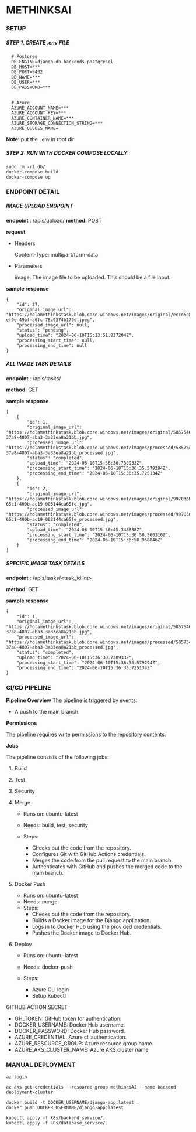 # METHINKSAI



### SETUP 

##### STEP 1. CREATE .env FILE 

```
  # Postgres
  DB_ENGINE=django.db.backends.postgresql
  DB_HOST=***
  DB_PORT=5432
  DB_NAME=***
  DB_USER=***
  DB_PASSWORD=***
  

  # Azure
  AZURE_ACCOUNT_NAME=***
  AZURE_ACCOUNT_KEY=***
  AZURE_CONTAINER_NAME=***
  AZURE_STORAGE_CONNECTION_STRING=***
  AZURE_QUEUES_NAME=
```

**Note**: put the `.env` in root dir


##### STEP 2: RUN WITH DOCKER COMPOSE LOCALLY

```
sudo rm -rf db/
docker-compose build
docker-compose up
```


### ENDPOINT DETAIL

##### IMAGE UPLOAD ENDPOINT 

**endpoint** : /apis/upload/
**method**: POST

**request**
- Headers

    Content-Type: multipart/form-data

- Parameters
    
    image: The image file to be uploaded. This should be a file input.



**sample response**

```
{
    "id": 37,
    "original_image_url": "https://holamethinkstask.blob.core.windows.net/images/original/eccd5e89-ef9e-49bf-a6fc-78c9374b179d.jpeg",
    "processed_image_url": null,
    "status": "pending",
    "upload_time": "2024-06-10T15:13:51.837204Z",
    "processing_start_time": null,
    "processing_end_time": null
}
```


##### ALL IMAGE TASK DETAILS
**endpoint** : /apis/tasks/

**method**: GET

**sample response**
```
[
    {
        "id": 1,
        "original_image_url": "https://holamethinkstask.blob.core.windows.net/images/original/58575466-37a8-4807-aba3-3a33ea8a21bb.jpg",
        "processed_image_url": "https://holamethinkstask.blob.core.windows.net/images/processed/58575466-37a8-4807-aba3-3a33ea8a21bb_processed.jpg",
        "status": "completed",
        "upload_time": "2024-06-10T15:36:30.730933Z",
        "processing_start_time": "2024-06-10T15:36:35.579294Z",
        "processing_end_time": "2024-06-10T15:36:35.725134Z"
    },
    {
        "id": 2,
        "original_image_url": "https://holamethinkstask.blob.core.windows.net/images/original/997036b3-65c1-400b-ac19-003144ca65fe.jpg",
        "processed_image_url": "https://holamethinkstask.blob.core.windows.net/images/processed/997036b3-65c1-400b-ac19-003144ca65fe_processed.jpg",
        "status": "completed",
        "upload_time": "2024-06-10T15:36:45.348888Z",
        "processing_start_time": "2024-06-10T15:36:50.560316Z",
        "processing_end_time": "2024-06-10T15:36:50.958846Z"
    }
]

```


##### SPECIFIC IMAGE TASK DETAILS
**endpoint** : /apis/tasks/<task_id:int>

**method**: GET

**sample response**

```
{
    "id": 1,
    "original_image_url": "https://holamethinkstask.blob.core.windows.net/images/original/58575466-37a8-4807-aba3-3a33ea8a21bb.jpg",
    "processed_image_url": "https://holamethinkstask.blob.core.windows.net/images/processed/58575466-37a8-4807-aba3-3a33ea8a21bb_processed.jpg",
    "status": "completed",
    "upload_time": "2024-06-10T15:36:30.730933Z",
    "processing_start_time": "2024-06-10T15:36:35.579294Z",
    "processing_end_time": "2024-06-10T15:36:35.725134Z"
}
```

### CI/CD PIPELINE 

**Pipeline Overview**
The pipeline is triggered by events:

- A push to the main branch.

**Permissions**

The pipeline requires write permissions to the repository contents.

**Jobs**

The pipeline consists of the following jobs:


1. Build
2. Test
3. Security
4. Merge

    - Runs on: ubuntu-latest
    - Needs: build, test, security
    - Steps:
        
        - Checks out the code from the repository.
        - Configures Git with GitHub Actions credentials.
        - Merges the code from the pull request to the main branch.
        - Authenticates with GitHub and pushes the merged code to the main branch.
5. Docker Push

    - Runs on: ubuntu-latest
    - Needs: merge
    - Steps:
        - Checks out the code from the repository.
        - Builds a Docker image for the Django application.
        - Logs in to Docker Hub using the provided credentials.
        - Pushes the Docker image to Docker Hub.


6. Deploy
    - Runs on: ubuntu-latest
    - Needs: docker-push
    - Steps:

        - Azure CLI login
        - Setup Kubectl 




GITHUB ACTION SECRET

- GH_TOKEN: GitHub token for authentication.
- DOCKER_USERNAME: Docker Hub username.
- DOCKER_PASSWORD: Docker Hub password.
- AZURE_CREDENTIAL: Azure cli authentication.
- AZURE_RESOURCE_GROUP: Azure resource group name.
- AZURE_AKS_CLUSTER_NAME: Azure AKS cluster name




### MANUAL DEPLOYMENT 


```
az login 

az aks get-credentials --resource-group methinksAI --name backend-deployment-cluster

docker build -t DOCKER_USERNAME/django-app:latest .
docker push DOCKER_USERNAME/django-app:latest

kubectl apply -f k8s/backend_service/.
kubectl apply -f k8s/database_service/.
```


